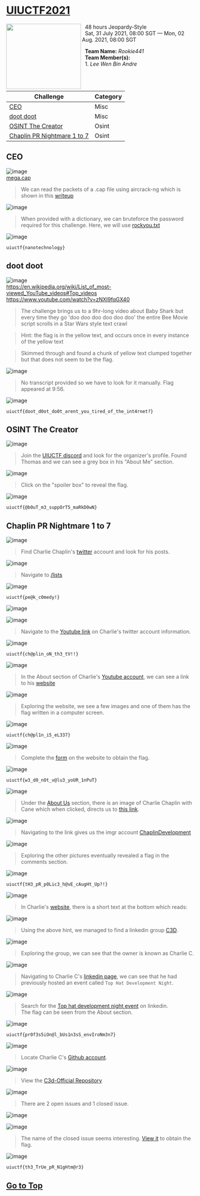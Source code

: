 # [UIUCTF2021](https://uiuc.tf/)

<img align="left" width="200" height="175" src="https://user-images.githubusercontent.com/68913871/128167399-bee1608c-555c-4fd3-903c-c7cef6d2f5e0.png">

&nbsp; 48 hours Jeopardy-Style  
&nbsp; Sat, 31 July 2021, 08:00 SGT — Mon, 02 Aug. 2021, 08:00 SGT  

&nbsp; **Team Name:** *Rookie441*  
&nbsp; **Team Member(s):**  
&nbsp; 1. *Lee Wen Bin Andre*  

<br/><br>

| Challenge | Category |
| --- | --- |
| [CEO](#ceo)	| Misc |
| [doot doot](#doot-doot) | Misc |
| [OSINT The Creator](#osint-the-creator)	| Osint |
| [Chaplin PR Nightmare 1 to 7](#chaplin-pr-nightmare-1-to-7) | Osint |


## CEO

![image](https://user-images.githubusercontent.com/68913871/128170258-9153614d-55a6-42f4-a4c0-3f17f03517ec.png)  
[mega.cap](https://uiuc.tf/files/d123b87f0f5bc197f73d66134874f1a4/megacorp-01.cap?token=eyJ1c2VyX2lkIjo3MTYsInRlYW1faWQiOjI5OSwiZmlsZV9pZCI6MzF9.YQT1yg.vkvSY4puKm-5rf4KBopAgD5GgZs)

> We can read the packets of a .cap file using aircrack-ng which is shown in this [writeup](https://github.com/0awawa0/CTF-Writeups/tree/master/ENCRYPT%20CTF%202019/Forensics/WrEP)

![image](https://user-images.githubusercontent.com/68913871/128170281-c7be66fd-bcfd-4be9-8593-95af5802af98.png)

>  When provided with a dictionary, we can bruteforce the password required for this challenge. Here, we will use [rockyou.txt](https://github.com/brannondorsey/naive-hashcat/releases/download/data/rockyou.txt)

![image](https://user-images.githubusercontent.com/68913871/128170292-b957a3ec-69aa-43c5-91e1-bdb00557f2fb.png)

`uiuctf{nanotechnology}`

## doot doot

![image](https://user-images.githubusercontent.com/68913871/128170992-4131deb8-6c78-49d9-bfbe-12ddae6bca71.png)  
https://en.wikipedia.org/wiki/List_of_most-viewed_YouTube_videos#Top_videos  
https://www.youtube.com/watch?v=zNXl9fqGX40  

> The challenge brings us to a 9hr-long video about Baby Shark but every time they go 'doo doo doo doo doo doo' the entire Bee Movie script scrolls in a Star Wars style text crawl

> Hint: the flag is in the yellow text, and occurs once in every instance of the yellow text

> Skimmed through and found a chunk of yellow text clumped together but that does not seem to be the flag.

![image](https://user-images.githubusercontent.com/68913871/128171005-107d5a6a-3734-4628-a465-f3cedd406446.png)

> No transcript provided so we have to look for it manually. Flag appeared at 9:56.

![image](https://user-images.githubusercontent.com/68913871/128171012-e18d66cd-7b09-4ac1-b2d4-ca19c9a069f1.png)

`uiuctf{doot_d0ot_do0t_arent_you_tired_of_the_int4rnet?}`

## OSINT The Creator

![image](https://user-images.githubusercontent.com/68913871/128172037-fbc7d867-4c28-4f0c-bb2e-034ee8fe56a9.png)

> Join the [UIUCTF discord](https://discord.gg/uiuctf) and look for the organizer's profile. Found Thomas and we can see a grey box in his "About Me" section.

![image](https://user-images.githubusercontent.com/68913871/128172046-35a7f4c8-af26-4f21-8707-045e9b3b7019.png)

> Click on the "spoiler box" to reveal the flag.

![image](https://user-images.githubusercontent.com/68913871/128172054-7ec7505d-18ee-4745-8ac1-75563d8c72ea.png)

`uiuctf{@b0uT_m3_suppOrT5_maRkD0wN}`

## Chaplin PR Nightmare 1 to 7

![image](https://user-images.githubusercontent.com/68913871/128172415-f86a53d0-1b1f-43b2-82cd-d604de83a30e.png)

> Find Charlie Chaplin's [twitter](https://twitter.com/ChaplinCoding) account and look for his posts.

![image](https://user-images.githubusercontent.com/68913871/128172424-e575f06d-ec24-4c82-8903-4ebaf7a52651.png)

> Navigate to [/lists](https://twitter.com/ChaplinCoding/lists)

![image](https://user-images.githubusercontent.com/68913871/128172436-9b37f29d-7fe8-4b6f-80d1-422c6716a226.png)

`uiuctf{pe@k_c0medy!}`

![image](https://user-images.githubusercontent.com/68913871/128172462-fc1d267e-eb4d-4eb5-80e8-cfa255786942.png)


![image](https://user-images.githubusercontent.com/68913871/128172490-abda3c04-3c68-4d33-8d46-4cc043eb87e4.png)

> Navigate to the [Youtube link](youtu.be/LniQBHja9bw) on Charlie's twitter account information.

![image](https://user-images.githubusercontent.com/68913871/128172504-e8aefaa4-4025-472e-9d87-58a297b2db72.png)

`uiuctf{ch@plin_oN_th3_tV!!}`

![image](https://user-images.githubusercontent.com/68913871/128172536-ddc24acf-036f-4836-bb64-b8fb39a02bf3.png)

> In the About section of Charlie's [Youtube account](https://www.youtube.com/channel/UCxPyHVMa8TyKrOj05x86osA/about), we can see a link to his [website](https://www.charliechaplin.dev/)

![image](https://user-images.githubusercontent.com/68913871/128172548-ee53b976-6f14-4f2c-b22c-bed9f7b2dc9b.png)

> Exploring the website, we see a few images and one of them has the flag written in a computer screen.

![image](https://user-images.githubusercontent.com/68913871/128172572-82a80372-19ba-4ea6-a25d-a7bfca45e581.png)

`uiuctf{ch@pl1n_i5_eL337}`

![image](https://user-images.githubusercontent.com/68913871/128172592-362816f0-62a4-495d-8944-c71a0c66eac4.png)

> Complete the [form](https://www.charliechaplin.dev/contact) on the website to obtain the flag.

![image](https://user-images.githubusercontent.com/68913871/128172597-c9b105f1-2f13-4829-a56a-4e3a6719e357.png)

`uiuctf{w3_d0_nOt_v@lu3_yoUR_1nPuT}`

![image](https://user-images.githubusercontent.com/68913871/128172616-ea3a7e5c-2ebe-4baa-985c-6451e824e08b.png)

> Under the [About Us](https://www.charliechaplin.dev/about-us) section, there is an image of Charlie Chaplin with Cane which when clicked, directs us to [this link](https://imgur.com/a/iZI1ov4).

![image](https://user-images.githubusercontent.com/68913871/128172634-4d825a3a-8a3c-49f5-bb55-c80850a4d4d0.png)

> Navigating to the link gives us the imgr account [ChaplinDevelopment](https://imgur.com/user/ChaplinDevelopment)

![image](https://user-images.githubusercontent.com/68913871/128172656-2fd35df9-b523-4928-9b99-a3710fcfeee1.png)

> Exploring the other pictures eventually revealed a flag in the comments section.

![image](https://user-images.githubusercontent.com/68913871/128172667-69efcce2-e0fd-4194-adf7-e1658dd88fc6.png)

`uiuctf{tH3_pR_p0Lic3_h@vE_cAugHt_Up?!}`

![image](https://user-images.githubusercontent.com/68913871/128172692-d02ab359-20d1-4912-b8d7-fc7fedf8383d.png)

> In Charlie's [website](https://www.charliechaplin.dev/contact), there is a short text at the bottom which reads:

![image](https://user-images.githubusercontent.com/68913871/128172707-3e9dfe1f-a4fa-457b-a56e-c2cbc2be1a9f.png)

> Using the above hint, we managed to find a linkedin group [C3D](https://www.linkedin.com/groups/13984825/).

![image](https://user-images.githubusercontent.com/68913871/128172723-8477ced7-71b0-4a0f-9f25-320f2dbbd78c.png)

> Exploring the group, we can see that the owner is known as Charlie C.

![image](https://user-images.githubusercontent.com/68913871/128172736-29a5fe8b-e2ef-4e9b-a458-485883493e44.png)

> Navigating to Charlie C's [linkedin page](https://www.linkedin.com/in/charlie-chaplin-dev/), we can see that he had previously hosted an event called `Top Hat Development Night`.

![image](https://user-images.githubusercontent.com/68913871/128172752-518a3346-26c0-4935-b3cc-541c1ec004d2.png)

> Search for the [Top hat development night event](https://www.linkedin.com/events/6822753659445743616/) on linkedin.  
The flag can be seen from the About section.

![image](https://user-images.githubusercontent.com/68913871/128172763-5bc143af-6994-4d1c-a19b-a11b753d4f09.png)

`uiuctf{pr0f3s5iOn@l_bUs1n3sS_envIroNm3n7}`

![image](https://user-images.githubusercontent.com/68913871/128172779-95c019fe-09b1-4a6e-9bdc-2aaf03498ffa.png)

> Locate Charlie C's [Github account](https://github.com/charliechaplindev).

![image](https://user-images.githubusercontent.com/68913871/128172807-9453acbe-a516-4bd1-87d9-d9361d712cb6.png)

> View the [C3d-Official Repository](https://github.com/charliechaplindev/C3D-Official)

![image](https://user-images.githubusercontent.com/68913871/128172821-f1021a79-f23b-4786-80d6-0e093e3ad0d2.png)

> There are 2 open issues and 1 closed issue.

![image](https://user-images.githubusercontent.com/68913871/128172829-2efd9e5e-d2f4-4742-a35e-a67971d7ca46.png)

![image](https://user-images.githubusercontent.com/68913871/128172832-ac981fc4-c353-42a9-b34f-083c8401b9a2.png)

> The name of the closed issue seems interesting. [View it](https://github.com/charliechaplindev/C3D-Official/issues/3) to obtain the flag.

![image](https://user-images.githubusercontent.com/68913871/128172836-d8690f4c-b0fe-42f8-ba3b-44c92b9f6a35.png)

`uiuctf{th3_TrUe_pR_N1gHtm@r3}`







## [Go to Top](#uiuctf2021)
